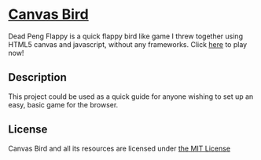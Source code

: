 # [Canvas Bird](http://codepen.io/yiotiskl/pen/wGXeKV)
Dead Peng Flappy is a quick flappy bird like game I threw together using HTML5 canvas and javascript, without any frameworks.
Click [here](http://codepen.io/yiotiskl/pen/wGXeKV) to play now!

## Description
This project could be used as a quick guide for anyone wishing to set up an easy, basic game for the browser.

## License
Canvas Bird and all its resources are licensed under [the MIT License](https://opensource.org/licenses/MIT)
